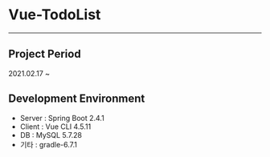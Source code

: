 # **Vue-TodoList**
---
## Project Period
2021.02.17 ~
## Development Environment
- Server : Spring Boot 2.4.1
- Client : Vue CLI 4.5.11
- DB : MySQL 5.7.28
- 기타 : gradle-6.7.1
